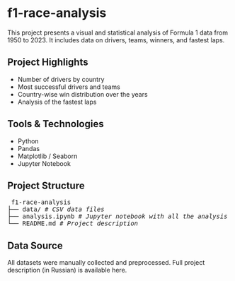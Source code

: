 # f1-race-analysis
This project presents a visual and statistical analysis of Formula 1 data from 1950 to 2023. It includes data on drivers, teams, winners, and fastest laps.

## Project Highlights
- Number of drivers by country
- Most successful drivers and teams
- Country-wise win distribution over the years
- Analysis of the fastest laps

## Tools & Technologies
- Python
- Pandas
- Matplotlib / Seaborn
- Jupyter Notebook

## Project Structure
<pre> f1-race-analysis 
├── data/ <i># CSV data files</i> 
├── analysis.ipynb <i># Jupyter notebook with all the analysis</i> 
└── README.md <i># Project description</i> </pre>

## Data Source
All datasets were manually collected and preprocessed. Full project description (in Russian) is available here.
